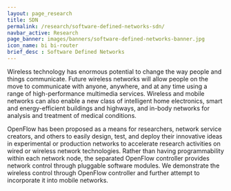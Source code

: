 ```yaml
---
layout: page_research
title: SDN
permalink: /research/software-defined-networks-sdn/
navbar_active: Research
page_banner: images/banners/software-defined-networks-banner.jpg
icon_name: bi bi-router
brief_desc : Software Defined Networks
---
```



Wireless technology has enormous potential to change the way people and things communicate. Future wireless networks will allow people on the move to communicate with anyone, anywhere, and at any time using a range of high-performance multimedia services. Wireless and mobile networks can also enable a new class of intelligent home electronics, smart and energy-efficient buildings and highways, and in-body networks for analysis and treatment of medical conditions.

OpenFlow has been proposed as a means for researchers, network service creators, and others to easily design, test, and deploy their innovative ideas in experimental or production networks to accelerate research activities on wired or wireless network technologies. Rather than having programmability within each network node, the separated OpenFlow controller provides network control through pluggable software modules. We demonstrate the wireless control through OpenFlow controller and further attempt to incorporate it into mobile networks.
